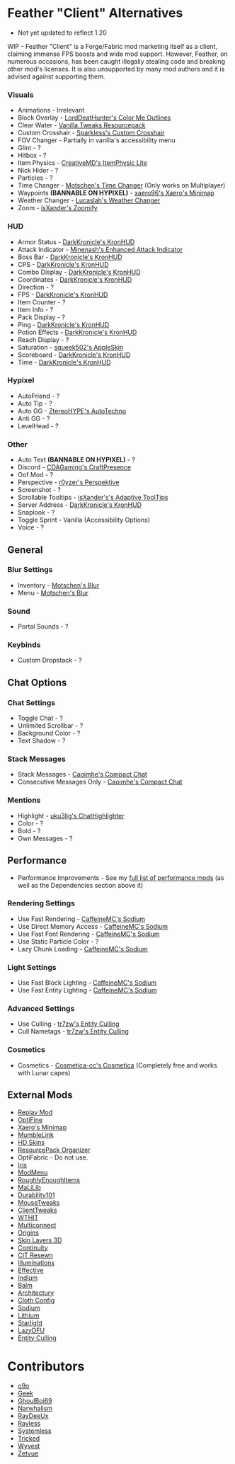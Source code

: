 # Feather "Client" Alternatives

* Not yet updated to reflect 1.20

WIP - Feather "Client" is a Forge/Fabric
mod marketing itself as a client, claiming
immense FPS boosts and wide mod support. However,
Feather, on numerous occasions, has been caught illegally
stealing code and breaking other mod's licenses. It is also unsupported by many
mod authors and it is advised against supporting them.

### Visuals

* Animations - Irrelevant
* Block Overlay - [LordDeatHunter's Color Me Outlines](https://modrinth.com/mod/color-me-outlines)
* Clear Water - [Vanilla Tweaks Resourcepack](https://vanillatweaks.net/picker/resource-packs/)
* Custom Crosshair - [Sparkless's Custom Crosshair](https://modrinth.com/mod/custom-crosshair-mod)
* FOV Changer - Partially in vanilla's accessibility menu
* Glint - ?
* Hitbox - ?
* Item Physics - [CreativeMD's ItemPhysic Lite](https://modrinth.com/mod/itemphysic-lite)
* Nick Hider - ?
* Particles - ?
* Time Changer - [Motschen's Time Changer](https://modrinth.com/mod/time-changer) (Only works on Multiplayer)
* Waypoints **(BANNABLE ON HYPIXEL)** - [xaero96's Xaero's Minimap](https://www.curseforge.com/minecraft/mc-mods/xaeros-minimap)
* Weather Changer - [Lucaslah's Weather Changer](https://modrinth.com/mod/weather-changer)
* Zoom - [isXander's Zoomify](https://modrinth.com/mod/zoomify)

### HUD

* Armor Status - [DarkKronicle's KronHUD](https://modrinth.com/mod/kronhud)
* Attack Indicator - [Minenash's Enhanced Attack Indicator](https://modrinth.com/mod/enhanced-attack-indicator)
* Boss Bar - [DarkKronicle's KronHUD](https://modrinth.com/mod/kronhud)
* CPS - [DarkKronicle's KronHUD](https://modrinth.com/mod/kronhud)
* Combo Display - [DarkKronicle's KronHUD](https://modrinth.com/mod/kronhud)
* Coordinates - [DarkKronicle's KronHUD](https://modrinth.com/mod/kronhud)
* Direction - ?
* FPS - [DarkKronicle's KronHUD](https://modrinth.com/mod/kronhud)
* Item Counter - ?
* Item Info - ?
* Pack Display - ?
* Ping - [DarkKronicle's KronHUD](https://modrinth.com/mod/kronhud)
* Potion Effects - [DarkKronicle's KronHUD](https://modrinth.com/mod/kronhud)
* Reach Display - ?
* Saturation - [squeek502's AppleSkin](https://modrinth.com/mod/appleskin)
* Scoreboard - [DarkKronicle's KronHUD](https://modrinth.com/mod/kronhud)
* Time - [DarkKronicle's KronHUD](https://modrinth.com/mod/kronhud)

### Hypixel

* AutoFriend - ?
* Auto Tip - ?
* Auto GG - [ZtereoHYPE's AutoTechno](https://modrinth.com/mod/autotechno)
* Anti GG - ?
* LevelHead - ?

### Other

* Auto Text **(BANNABLE ON HYPIXEL)** - ?
* Discord - [CDAGaming's CraftPresence](https://modrinth.com/mod/craftpresence)
* Oof Mod - ?
* Perspective - [r0yzer's Perspektive](https://modrinth.com/mod/perspektive)
* Screenshot - ?
* Scrollable Tooltips - [isXander's's Adaptive ToolTips](https://modrinth.com/mod/adaptive-tooltips)
* Server Address - [DarkKronicle's KronHUD](https://modrinth.com/mod/kronhud)
* Snaplook - ?
* Toggle Sprint - Vanilla (Accessibility Options)
* Voice - ?

## General

### Blur Settings

* Inventory - [Motschen's Blur](https://modrinth.com/mod/blur-fabric)
* Menu - [Motschen's Blur](https://modrinth.com/mod/blur-fabric)

### Sound

* Portal Sounds - ?

### Keybinds

* Custom Dropstack - ?

## Chat Options

### Chat Settings

* Toggle Chat - ?
* Unlimited Scrollbar - ?
* Background Color - ?
* Text Shadow - ?

### Stack Messages

* Stack Messages - [Caoimhe's Compact Chat](https://modrinth.com/mod/compact-chat)
* Consecutive Messages Only - [Caoimhe's Compact Chat](https://modrinth.com/mod/compact-chat)

### Mentions

* Highlight - [uku3lig's ChatHighlighter](https://modrinth.com/mod/chathighlighter)
* Color - ?
* Bold - ?
* Own Messages - ?

## Performance

- Performance Improvements - See my [full list of performance mods](https://microcontrollersdev.github.io/Alternatives/latest/migrating/#performance)  (as well as the Dependencies section above it)

### Rendering Settings

* Use Fast Rendering - [CaffeineMC's Sodium](https://modrinth.com/mod/sodium)
* Use Direct Memory Access - [CaffeineMC's Sodium](https://modrinth.com/mod/sodium)
* Use Fast Font Rendering - [CaffeineMC's Sodium](https://modrinth.com/mod/sodium)
* Use Static Particle Color - ?
* Lazy Chunk Loading - [CaffeineMC's Sodium](https://modrinth.com/mod/sodium)

### Light Settings

* Use Fast Block Lighting - [CaffeineMC's Sodium](https://modrinth.com/mod/sodium)
* Use Fast Entity Lighting - [CaffeineMC's Sodium](https://modrinth.com/mod/sodium)

### Advanced Settings

* Use Culling - [tr7zw's Entity Culling](https://modrinth.com/mod/entityculling)
* Cull Nametags - [tr7zw's Entity Culling](https://modrinth.com/mod/entityculling)

### Cosmetics

* Cosmetics - [Cosmetica-cc's Cosmetica](https://modrinth.com/mod/cosmetica) (Completely free and works with Lunar capes)

## External Mods

* [Replay Mod](https://modrinth.com/mod/replaymod/versions)
* [OptiFine](https://optifine.net)
* [Xaero's Minimap](https://www.curseforge.com/minecraft/mc-mods/xaeros-minimap)
* [MumbleLink](https://www.curseforge.com/minecraft/mc-mods/mumblelink)
* [HD Skins](https://www.hdskins.de/)
* [ResourcePack Organizer](https://www.curseforge.com/minecraft/mc-mods/resource-pack-organizer)
* OptiFabric - Do not use.
* [Iris](https://irisshaders.github.io/)
* [ModMenu](https://modrinth.com/mod/modmenu)
* [RoughlyEnoughItems](https://www.curseforge.com/minecraft/mc-mods/roughly-enough-items)
* [MaLiLib](https://www.curseforge.com/minecraft/mc-mods/malilib)
* [Durability101](https://www.curseforge.com/minecraft/mc-mods/durability101)
* [MouseTweaks](https://www.curseforge.com/minecraft/mc-mods/mouse-tweaks)
* [ClientTweaks](https://www.curseforge.com/minecraft/mc-mods/client-tweaks-fabric)
* [WTHIT](https://www.curseforge.com/minecraft/mc-mods/wthit)
* [Multiconnect](https://www.curseforge.com/minecraft/mc-mods/multiconnect)
* [Origins](https://www.curseforge.com/minecraft/mc-mods/origins)
* [Skin Layers 3D](https://www.curseforge.com/minecraft/mc-mods/skin-layers-3d)
* [Continuity](https://modrinth.com/mod/continuity)
* [CIT Resewn](https://modrinth.com/mod/cit-resewn)
* [Illuminations](https://www.curseforge.com/minecraft/mc-mods/illuminations)
* [Effective](https://www.curseforge.com/minecraft/mc-mods/effective)
* [Indium](https://modrinth.com/mod/indium)
* [Balm](https://www.curseforge.com/minecraft/mc-mods/balm-fabric)
* [Architectury](https://www.curseforge.com/minecraft/mc-mods/architectury-fabric)
* [Cloth Config](https://www.curseforge.com/minecraft/mc-mods/cloth-config)
* [Sodium](https://modrinth.com/mod/sodium)
* [Lithium](https://modrinth.com/mod/lithium)
* [Starlight](https://www.modrinth.com/mod/starlight)
* [LazyDFU](https://modrinth.com/mod/lazydfu)
* [Entity Culling](https://www.curseforge.com/minecraft/mc-mods/entityculling)

# Contributors

* [o9o](https://www.youtube.com/@o9omc)
* [Geek](https://github.com/GamingGeek)
* [GhoulBoi69](https://github.com/GhoulBoii)
* [Narwhalism](https://www.twitch.tv/narwhalswim)
* [RayDeeUx](https://github.com/RayDeeUx)
* [Rayless](https://github.com/UnderscoreRayless)
* [Systemless](https://github.com/SystemlessDev)
* [Tricked](https://github.com/Tricked-dev)
* [Wyvest](https://github.com/Wyvest)
* [Zetvue](https://zetvue.github.io/)

